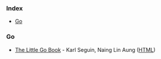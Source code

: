 ### Index

-   [Go](#golang)

### <a name="golang"></a>Go

-   [The Little Go Book](https://github.com/nainglinaung/the-little-go-book) - Karl Seguin, Naing Lin Aung ([HTML](https://github.com/quangnh89/the-little-go-book/blob/master/vi/go.md))
